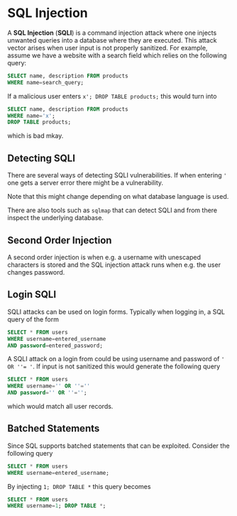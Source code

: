 # SQL Injection

A **SQL Injection** (**SQLI**) is a command injection attack where one injects
unwanted queries into a database where they are executed. This attack vector
arises when user input is not properly sanitized. For example, assume we have a
website with a search field which relies on the following query:

```sql
SELECT name, description FROM products
WHERE name=search_query;
```

If a malicious user enters `x'; DROP TABLE products;` this would turn into

```sql
SELECT name, description FROM products
WHERE name='x';
DROP TABLE products;
```

which is bad mkay.

## Detecting SQLI

There are several ways of detecting SQLI vulnerabilities. If when entering `'`
one gets a server error there might be a vulnerability.

Note that this might change depending on what database language is used.

There are also tools such as `sqlmap` that can detect SQLI and from there
inspect the underlying database.

## Second Order Injection

A second order injection is when e.g. a username with unescaped characters is
stored and the SQL injection attack runs when e.g. the user changes password.

## Login SQLI

SQLI attacks can be used on login forms. Typically when logging in, a SQL query
of the form

```sql
SELECT * FROM users
WHERE username=entered_username
AND password=entered_password;
```

A SQLI attack on a login from could be using username and password of
`' OR ''= '`. If input is not sanitized this would generate the following query

```sql
SELECT * FROM users
WHERE username='' OR ''=''
AND password='' OR ''='';
```

which would match all user records.

## Batched Statements

Since SQL supports batched statements that can be exploited. Consider the
following query

```sql
SELECT * FROM users
WHERE username=entered_username;
```

By injecting `1; DROP TABLE *` this query becomes

```sql
SELECT * FROM users
WHERE username=1; DROP TABLE *;
```
